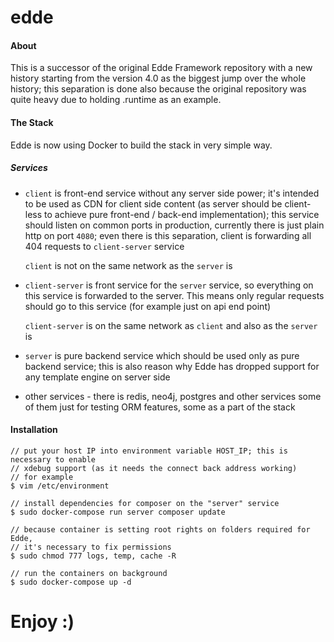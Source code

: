 # edde

#### About

This is a successor of the original Edde Framework repository with a new history starting from the version 4.0 as
the biggest jump over the whole history; this separation is done also because the original repository was quite
heavy due to holding .runtime as an example.

#### The Stack

Edde is now using Docker to build the stack in very simple way.

##### Services

- `client` is front-end service without any server side power; it's intended to
	be used as CDN for client side content (as server should be client-less
	to achieve pure front-end / back-end implementation); this service
	should listen on common ports in production, currently there is just
	plain http on port `4080`; even there is this separation, client is
	forwarding all 404 requests to `client-server` service
	
	 `client` is not on the same network as the `server` is 
- `client-server` is front service for the `server` service, so everything on
	this service is forwarded to the server. This means only regular requests
	should go to this service (for example just on api end point)
	
	`client-server` is on the same network as `client` and also as
	the `server` is
- `server` is pure backend service which should be used only as pure backend
	service; this is also reason why Edde has dropped support for any template
	engine on server side
- other services - there is redis, neo4j, postgres and other services some of them
	just for testing ORM features, some as a part of the stack

#### Installation

```text
// put your host IP into environment variable HOST_IP; this is necessary to enable
// xdebug support (as it needs the connect back address working)
// for example
$ vim /etc/environment

// install dependencies for composer on the "server" service 
$ sudo docker-compose run server composer update

// because container is setting root rights on folders required for Edde,
// it's necessary to fix permissions
$ sudo chmod 777 logs, temp, cache -R

// run the containers on background 
$ sudo docker-compose up -d

```

# Enjoy :)
